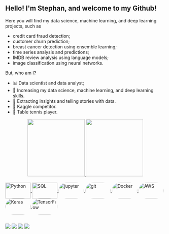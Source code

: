 ## Hello! I'm Stephan, and welcome to my Github!
Here you will find my data science, machine learning, and deep learning projects, such as
- credit card fraud detection;
- customer churn prediction;
- breast cancer detection using ensemble learning;
- time series analysis and predictions;
- IMDB review analysis using language models;
- image classification using neural networks. 


But, who am I?
- :bar_chart: Data scientist and data analyst;
- 📖 Increasing my data science, machine learning, and deep learning skills.
- :speech_balloon: Extracting insights and telling stories with data.
- 🧠 Kaggle competitor.
- 🏓 Table tennis player.

<div align="center">
  <a href="https://github.com/hanada-stephan">
  <img height="180em" src="https://github-readme-stats.vercel.app/api?username=hanada-stephan&show_icons=true&theme=dark&include_all_commits=true&count_private=true"/>
  <img height="180em" src="https://github-readme-stats.vercel.app/api/top-langs/?username=hanada-stephan&langs_count=7&theme=dark"/>
</div>

<div style="display: inline_block"><br>
  <img align="center" alt="Python" height="50" width="80" src="https://cdn.jsdelivr.net/gh/devicons/devicon/icons/python/python-original-wordmark.svg">
  <img align="center" alt="SQL" height="50" width="80" src="https://cdn.jsdelivr.net/gh/devicons/devicon/icons/postgresql/postgresql-original-wordmark.svg">
  <img align="center" alt="jupyter" height="50" width="80" style="border-radius:50px;" src="https://cdn.jsdelivr.net/gh/devicons/devicon/icons/jupyter/jupyter-original-wordmark.svg">  
  <img align="center" alt="git" height="50" width="80" style="border-radius:50px;" src="https://cdn.jsdelivr.net/gh/devicons/devicon/icons/git/git-original.svg">
  <img align="center" alt="Docker" height="50" width="80" style="border-radius:50px;" src="https://cdn.jsdelivr.net/gh/devicons/devicon/icons/docker/docker-original.svg">
  <img align="center" alt="AWS" height="50" width="80" style="border-radius:50px;" src="https://cdn.jsdelivr.net/gh/devicons/devicon@latest/icons/amazonwebservices/amazonwebservices-original-wordmark.svg">
  <img align="center" alt="Keras" height="50" width="80" style="border-radius:50px;" src="https://cdn.jsdelivr.net/gh/devicons/devicon@latest/icons/keras/keras-original.svg">
  <img align="center" alt="TensorFlow" height="50" width="80" style="border-radius:50px;" src="https://cdn.jsdelivr.net/gh/devicons/devicon@latest/icons/tensorflow/tensorflow-original.svg">

##
  
<div> 
  <a href="https://www.linkedin.com/in/stephan-hanada/" target="_blank"><img src="https://img.shields.io/badge/-LinkedIn-%230077B5?style=for-the-badge&logo=linkedin&logoColor=white" target="_blank"></a> 
  <a href="stephan.hermenegildo@gmail.com" target="_blank"><img src="https://img.shields.io/badge/Gmail-D14836?style=for-the-badge&logo=gmail&logoColor=white" target="_blank"></a>  
  <a href="https://www.kaggle.com/stephanhanada" target="_blank"><img src="https://img.shields.io/badge/Kaggle-20BEFF?style=for-the-badge&logo=Kaggle&logoColor=white" target="_blank"></a>
  <a href="https://www.hackerrank.com/stephan_hermene1" target="_blank"><img src="https://img.shields.io/badge/-Hackerrank-2EC866?style=for-the-badge&logo=HackerRank&logoColor=white" target="_blank"></a> 
</div>

<!---
stephan-hanada/stephan-hanada is a ✨ special ✨ repository because its `README.md` (this file) appears on your GitHub profile.
You can click the Preview link to take a look at your changes.
--->
